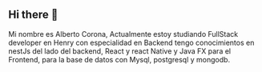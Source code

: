 ## Hi there 👋

<!--
**muqui/muqui** is a ✨ _special_ ✨ repository because its `README.md` (this file) appears on your GitHub profile.

Here are some ideas to get you started:

- 🔭 I’m currently working on ...
- 🌱 I’m currently learning ...
- 👯 I’m looking to collaborate on ...
- 🤔 I’m looking for help with ...
- 💬 Ask me about ...
- 📫 How to reach me: ...
- 😄 Pronouns: ...
- ⚡ Fun fact: ...
-->
Mi nombre es Alberto Corona, Actualmente estoy studiando FullStack developer en Henry con especialidad en Backend tengo conocimientos en nestJs del lado del backend, React  y react Native y Java FX para el Frontend, para la base de datos con Mysql, postgresql y mongodb.
